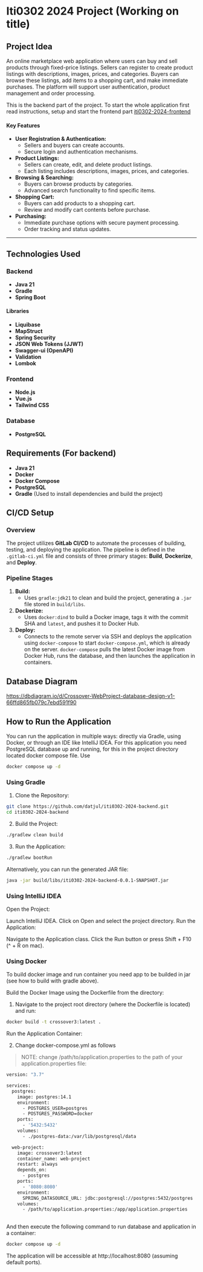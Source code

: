 # Iti0302 2024 Project (Working on title)

## Project Idea

An online marketplace web application where users can buy and sell products through fixed-price listings. Sellers can register to create product listings with descriptions, images, prices, and categories. Buyers can browse these listings, add items to a shopping cart, and make immediate purchases. The platform will support user authentication, product management and order processing.

This is the backend part of the project. To start the whole application first read instructions, setup and start the frontend part [iti0302-2024-frontend](https://gitlab.cs.ttu.ee/datjul/iti0302-2024-frontend)

#### Key Features

- **User Registration & Authentication:**
  - Sellers and buyers can create accounts.
  - Secure login and authentication mechanisms.
- **Product Listings:**
  - Sellers can create, edit, and delete product listings.
  - Each listing includes descriptions, images, prices, and categories.
- **Browsing & Searching:**
  - Buyers can browse products by categories.
  - Advanced search functionality to find specific items.
- **Shopping Cart:**
  - Buyers can add products to a shopping cart.
  - Review and modify cart contents before purchase.
- **Purchasing:**
  - Immediate purchase options with secure payment processing.
  - Order tracking and status updates.

---

## Technologies Used

### Backend

- **Java 21**
- **Gradle**
- **Spring Boot**
#### Libraries
- **Liquibase**
- **MapStruct**
- **Spring Security**
- **JSON Web Tokens (JJWT)**
- **Swagger-ui (OpenAPI)**
- **Validation**
- **Lombok**

### Frontend

- **Node.js**
- **Vue.js**
- **Tailwind CSS**

### Database

- **PostgreSQL**

## Requirements (For backend)

- **Java 21**
- **Docker**
- **Docker Compose**
- **PostgreSQL**
- **Gradle** (Used to install dependencies and build the project)

## CI/CD Setup

### Overview

The project utilizes **GitLab CI/CD** to automate the processes of building, testing, and deploying the application. The pipeline is defined in the `.gitlab-ci.yml` file and consists of three primary stages: **Build**, **Dockerize**, and **Deploy**.

### Pipeline Stages

1. **Build:**
   - Uses `gradle:jdk21` to clean and build the project, generating a `.jar` file stored in `build/libs`.
2. **Dockerize:**
   - Uses `docker:dind` to build a Docker image, tags it with the commit SHA and `latest`, and pushes it to Docker Hub.
3. **Deploy:**
   - Connects to the remote server via SSH and deploys the application using `docker-compose` to start `docker-compose.yml`, which is already on the server. `docker-compose` pulls the latest Docker image from Docker Hub, runs the database, and then launches the application in containers.

## Database Diagram

https://dbdiagram.io/d/Crossover-WebProject-database-design-v1-66ffd865fb079c7ebd591f90




## How to Run the Application

You can run the application in multiple ways: directly via Gradle, using Docker, or through an IDE like IntelliJ IDEA.
For this application you need PostgreSQL database up and running, for this in the project directory located docker compose file.
Use

  ```bash
  docker compose up -d
  ```

### Using Gradle

1. Clone the Repository:

  ```bash
  git clone https://github.com/datjul/iti0302-2024-backend.git
  cd iti0302-2024-backend
  ```

2. Build the Project:

  ```bash
  ./gradlew clean build
  ```

3. Run the Application:

  ```bash
  ./gradlew bootRun
  ```

Alternatively, you can run the generated JAR file:

  ```bash
  java -jar build/libs/iti0302-2024-backend-0.0.1-SNAPSHOT.jar
  ```

### Using IntelliJ IDEA

Open the Project:

Launch IntelliJ IDEA.
Click on Open and select the project directory.
Run the Application:

Navigate to the Application class.
Click the Run button or press Shift + F10 (^ + R on mac).

### Using Docker

To build docker image and run container you need app to be builded in jar (see how to build with gradle above).

Build the Docker Image using the Dockerfile from the directory:

1. Navigate to the project root directory (where the Dockerfile is located) and run:

  ```bash
  docker build -t crossover3:latest .
  ```

Run the Application Container:

2. Change docker-compose.yml as follows

> NOTE: change /path/to/application.properties to the path of your application.properties file:

```bash
version: "3.7"

services:
  postgres:
    image: postgres:14.1
    environment:
      - POSTGRES_USER=postgres
      - POSTGRES_PASSWORD=docker
    ports:
      - '5432:5432'
    volumes:
      - ./postgres-data:/var/lib/postgresql/data

  web-project:
    image: crossover3:latest
    container_name: web-project
    restart: always
    depends_on:
      - postgres
    ports:
      - '8080:8080'
    environment:
      SPRING_DATASOURCE_URL: jdbc:postgresql://postgres:5432/postgres
    volumes:
      - /path/to/application.properties:/app/application.properties
      
```

And then execute the following command to run database and application in a container:

```bash
docker compose up -d
```

The application will be accessible at http://localhost:8080 (assuming default ports).